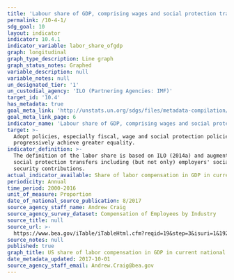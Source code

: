 ```yaml
---
title: 'Labour share of GDP, comprising wages and social protection transfers'
permalink: /10-4-1/
sdg_goal: 10
layout: indicator
indicator: 10.4.1
indicator_variable: labor_share_ofgdp
graph: longitudinal
graph_type_description: Line graph
graph_status_notes: Graphed
variable_description: null
variable_notes: null
un_designated_tier: '1'
un_custodial_agency: 'ILO (Partnering Agencies: IMF)'
target_id: '10.4'
has_metadata: true
goal_meta_link: 'http://unstats.un.org/sdgs/files/metadata-compilation/Metadata-Goal-10.pdf'
goal_meta_link_page: 6
indicator_name: 'Labour share of GDP, comprising wages and social protection transfers'
target: >-
  Adopt policies, especially fiscal, wage and social protection policies, and
  progressively achieve greater equality.
indicator_definition: >-
  The definition of the labor share is based on ILO (2014a) and augmented with
  social protection transfers including (but not only) employers' social
  security contributions.
actual_indicator_available: Share of labor compensation in GDP in current national prices
periodicity: Annual
time_period: 2000-2016
unit_of_measure: Proportion
date_of_national_source_publication: 8/2017
source_agency_staff_name: Andrew Craig
source_agency_survey_dataset: Compensation of Employees by Industry
source_title: null
source_url: >-
  https://www.bea.gov/iTable/iTableHtml.cfm?reqid=19&step=3&isuri=1&1921=survey&1903=185
source_notes: null
published: true
graph_title: US share of labor compensation in GDP in current national prices
date_metadata_updated: 2017-10-01
source_agency_staff_email: Andrew.Craig@bea.gov
---
```

